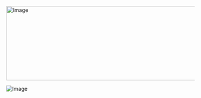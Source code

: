 <img width="715" height="200" alt="Image" src="https://github.com/user-attachments/assets/4ff69083-3ebf-4bbd-8c7f-b2607df28dd1" />

![Image](https://github.com/user-attachments/assets/c6803012-da70-423c-8c31-384fb8882ed7)
